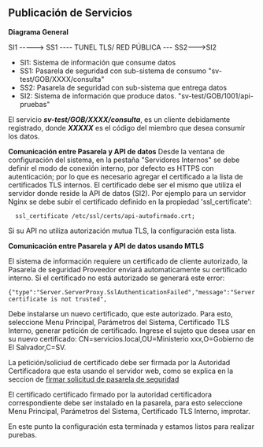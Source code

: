 ## Publicación de Servicios

**Diagrama General**

SI1 -----> SS1 ---- TUNEL TLS/ RED PÚBLICA --- SS2--->SI2

* SI1: Sistema de información que consume datos  
* SS1: Pasarela de seguridad con sub-sistema de consumo "sv-test/GOB/XXXX/consulta"
* SS2: Pasarela de seguridad con sub-sistema que entrega datos
* SI2: Sistema de información que produce datos. "sv-test/GOB/1001/api-pruebas"

El servicio ***sv-test/GOB/XXXX/consulta***, es un cliente debidamente registrado, donde ***XXXXX*** es el código del miembro que desea consumir los datos.   

**Comunicación entre Pasarela y API de datos**
Desde la ventana de configuración del sistema, en la pestaña "Servidores Internos" se debe definir el modo de conexión interno, por defecto es HTTPS con autenticación; por lo que es necesario agregar el certificado a la lista de certificados TLS internos.  El certificado debe ser el mismo que utiliza el servidor donde reside la API de datos (SI2). Por ejemplo para un servidor Nginx se debe subir el certificado definido en la propiedad 'ssl_certificate':

```
  ssl_certificate /etc/ssl/certs/api-autofirmado.crt;
 ```
 Si su API no utiliza autorización mutua TLS, la configuración esta lista.   

**Comunicación entre Pasarela y API de datos usando MTLS**

El sistema de información requiere un certificado de cliente autorizado, la Pasarela de seguridad Proveedor enviará automaticamente su certificado interno. Si el certificado no está autorizado se generará este error:
```
{"type":"Server.ServerProxy.SslAuthenticationFailed","message":"Server certificate is not trusted",
```

Debe instalarse un nuevo certificado, que este autorizado. Para esto, seleccione Menu Principal, Parámetros del Sistema, Certificado TLS Interno, generar petición de certificado. Ingrese el sujeto que desea usar en su nuevo certificado: CN=servicios.local,OU=Ministerio xxx,O=Gobierno de El Salvador,C=SV. 

La petición/soliciud de certificado debe ser firmada por la Autoridad Certificadora que esta usando el servidor web, como se explica en la seccion de [firmar solicitud de pasarela de seguridad](crear_API_con_MTLS.md)

El certificado certificado firmado por la autoridad certificadora correspondiente debe ser instalado en la pasarela, para esto seleccione Menu Principal, Parámetros del Sistema, Certificado TLS Interno, improtar.

En este punto la configuración esta terminada y estamos listos para realizar purebas. 


